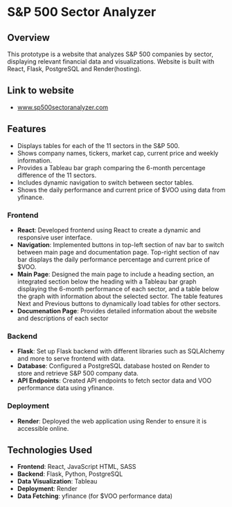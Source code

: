# S&P 500 Sector Analyzer

## Overview
This prototype is a website that analyzes S&P 500 companies by sector, displaying relevant financial data and visualizations. Website is built with React, Flask, PostgreSQL and Render(hosting).

## Link to website
- www.sp500sectoranalyzer.com

## Features
- Displays tables for each of the 11 sectors in the S&P 500.
- Shows company names, tickers, market cap, current price and weekly information.
- Provides a Tableau bar graph comparing the 6-month percentage difference of the 11 sectors.
- Includes dynamic navigation to switch between sector tables.
- Shows the daily performance and current price of $VOO using data from yfinance.

### Frontend
- **React**: Developed frontend using React to create a dynamic and responsive user interface.
- **Navigation**: Implemented buttons in top-left section of nav bar to switch between main page and documentation page. Top-right section of nav bar displays the daily performance percentage and current price of $VOO.
- **Main Page**: Designed the main page to include a heading section, an integrated section below the heading with a Tableau bar graph displaying the 6-month performance of each sector, and a table below the graph with information about the selected sector. The table features Next and Previous buttons to dynamically load tables for other sectors.
- **Documenation Page**: Provides detailed information about the website and descriptions of each sector

### Backend
- **Flask**: Set up Flask backend with different libraries such as SQLAlchemy and more to serve frontend with data.
- **Database**: Configured a PostgreSQL database hosted on Render to store and retrieve S&P 500 company data.
- **API Endpoints**: Created API endpoints to fetch sector data and VOO performance data using yfinance.

### Deployment
- **Render**: Deployed the web application using Render to ensure it is accessible online.

## Technologies Used
- **Frontend**: React, JavaScript HTML, SASS
- **Backend**: Flask, Python, PostgreSQL
- **Data Visualization**: Tableau
- **Deployment**: Render
- **Data Fetching**: yfinance (for $VOO performance data)

